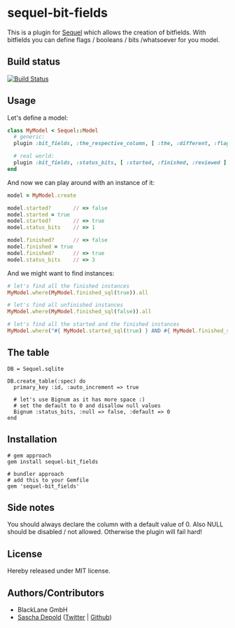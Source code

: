 # sequel-bit-fields

This is a plugin for [Sequel](http://sequel.rubyforge.org/) which allows the creation of bitfields.
With bitfields you can define flags / booleans / bits /whatsoever for you model.

## Build status
[![Build Status](https://secure.travis-ci.org/sdepold/sequel-bit_fields.png)](http://travis-ci.org/sdepold/sequel-bit_fields)

## Usage

Let's define a model:

```ruby
class MyModel < Sequel::Model
  # generic:
  plugin :bit_fields, :the_respective_column, [ :the, :different, :flags, :or, :bits ]

  # real world:
  plugin :bit_fields, :status_bits, [ :started, :finished, :reviewed ]
end
```

And now we can play around with an instance of it:

```ruby
model = MyModel.create

model.started?       // => false
model.started = true
model.started?       // => true
model.status_bits    // => 1

model.finished?      // => false
model.finished = true
model.finished?      // => true
model.status_bits    // => 3
```

And we might want to find instances:

```ruby
# let's find all the finished instances
MyModel.where(MyModel.finished_sql(true)).all

# let's find all unfinished instances
MyModel.where(MyModel.finished_sql(false)).all

# let's find all the started and the finished instances
MyModel.where("#{ MyModel.started_sql(true) } AND #{ MyModel.finished_sql(true) }").all
```

## The table

    DB = Sequel.sqlite

    DB.create_table(:spec) do
      primary_key :id, :auto_increment => true

      # let's use Bignum as it has more space :)
      # set the default to 0 and disallow null values
      Bignum :status_bits, :null => false, :default => 0
    end

## Installation

    # gem approach
    gem install sequel-bit_fields

    # bundler approach
    # add this to your Gemfile
    gem 'sequel-bit_fields'

## Side notes

You should always declare the column with a default value of 0. Also NULL should be disabled / not allowed.
Otherwise the plugin will fail hard!

## License
Hereby released under MIT license.

## Authors/Contributors

- BlackLane GmbH
- [Sascha Depold](http://depold.com) ([Twitter](http://twitter.com/sdepold) | [Github](http://github.com/sdepold))
